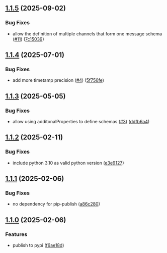 ## [1.1.5](https://github.com/trustedshops-public/schema2pyarrow/compare/1.1.4...1.1.5) (2025-09-02)


### Bug Fixes

* allow the definition of multiple channels that form one message schema ([#11](https://github.com/trustedshops-public/schema2pyarrow/issues/11)) ([7c15039](https://github.com/trustedshops-public/schema2pyarrow/commit/7c15039b2f1da5a229c9cff50ec3dd16bce736cd))

## [1.1.4](https://github.com/trustedshops-public/schema2pyarrow/compare/1.1.3...1.1.4) (2025-07-01)


### Bug Fixes

* add more timetamp precision ([#4](https://github.com/trustedshops-public/schema2pyarrow/issues/4)) ([5f756fe](https://github.com/trustedshops-public/schema2pyarrow/commit/5f756fe2b2aa7355528e7ce249c653c73da1c260))

## [1.1.3](https://github.com/trustedshops-public/schema2pyarrow/compare/1.1.2...1.1.3) (2025-05-05)


### Bug Fixes

* allow using additonalProperties to define schemas ([#3](https://github.com/trustedshops-public/schema2pyarrow/issues/3)) ([ddfb6a4](https://github.com/trustedshops-public/schema2pyarrow/commit/ddfb6a4d46c3704625980573b3cbeccea43e3529))

## [1.1.2](https://github.com/trustedshops-public/schema2pyarrow/compare/1.1.1...1.1.2) (2025-02-11)


### Bug Fixes

* include python 3.10 as valid python version ([e3e9127](https://github.com/trustedshops-public/schema2pyarrow/commit/e3e9127d93f01a6f7c5fcac6ace3f45e2fc44250))

## [1.1.1](https://github.com/trustedshops-public/schema2pyarrow/compare/1.1.0...1.1.1) (2025-02-06)


### Bug Fixes

* no dependency for pip-publish ([a86c280](https://github.com/trustedshops-public/schema2pyarrow/commit/a86c28074db84cabba5ec1503cbcb1c39f6d66e6))

## [1.1.0](https://github.com/trustedshops-public/schema2pyarrow/compare/1.0.0...1.1.0) (2025-02-06)


### Features

* publish to pypi ([f6ae18d](https://github.com/trustedshops-public/schema2pyarrow/commit/f6ae18d8d5a2840c5c68733868c3a2544655277d))
